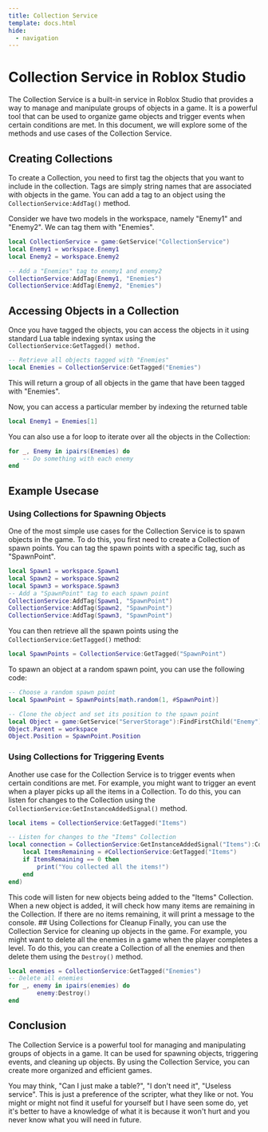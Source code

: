 ```yaml
---
title: Collection Service
template: docs.html
hide:
  - navigation
---
```


# Collection Service in Roblox Studio
The Collection Service is a built-in service in Roblox Studio that provides a way to manage and manipulate groups of objects in a game. It is a powerful tool that can be used to organize game objects and trigger events when certain conditions are met. In this document, we will explore some of the methods and use cases of the Collection Service.

## Creating Collections
To create a Collection, you need to first tag the objects that you want to include in the collection. Tags are simply string names that are associated with objects in the game. You can add a tag to an object using the `CollectionService:AddTag()` method.

Consider we have two models in the workspace, namely "Enemy1" and "Enemy2". We can tag them with "Enemies".

```lua
local CollectionService = game:GetService("CollectionService")
local Enemy1 = workspace.Enemy1
local Enemy2 = workspace.Enemy2

-- Add a "Enemies" tag to enemy1 and enemy2
CollectionService:AddTag(Enemy1, "Enemies")
CollectionService:AddTag(Enemy2, "Enemies")
```

## Accessing Objects in a Collection
Once you have tagged the objects, you can access the objects in it using standard Lua table indexing syntax using the `CollectionService:GetTagged() method. `

```lua
-- Retrieve all objects tagged with "Enemies"
local Enemies = CollectionService:GetTagged("Enemies")
```
This will return a group of all objects in the game that have been tagged with "Enemies".

Now, you can access a particular member by indexing the returned table

```lua
local Enemy1 = Enemies[1]
```

You can also use a for loop to iterate over all the objects in the Collection:

```lua
for _, Enemy in ipairs(Enemies) do
    -- Do something with each enemy
end
```

## Example Usecase
### Using Collections for Spawning Objects
One of the most simple use cases for the Collection Service is to spawn objects in the game. To do this, you first need to create a Collection of spawn points. You can tag the spawn points with a specific tag, such as "SpawnPoint".

```lua
local Spawn1 = workspace.Spawn1
local Spawn2 = workspace.Spawn2
local Spawn3 = workspace.Spawn3 
-- Add a "SpawnPoint" tag to each spawn point 
CollectionService:AddTag(Spawn1, "SpawnPoint") 
CollectionService:AddTag(Spawn2, "SpawnPoint") 
CollectionService:AddTag(Spawn3, "SpawnPoint")
```

You can then retrieve all the spawn points using the `CollectionService:GetTagged()` method:

```lua
local SpawnPoints = CollectionService:GetTagged("SpawnPoint")
```

To spawn an object at a random spawn point, you can use the following code:

```lua
-- Choose a random spawn point
local SpawnPoint = SpawnPoints[math.random(1, #SpawnPoint)]

-- Clone the object and set its position to the spawn point
local Object = game:GetService("ServerStorage"):FindFirstChild("Enemy"):Clone()
Object.Parent = workspace
Object.Position = SpawnPoint.Position
```

### Using Collections for Triggering Events
Another use case for the Collection Service is to trigger events when certain conditions are met. For example, you might want to trigger an event when a player picks up all the items in a Collection. To do this, you can listen for changes to the Collection using the `CollectionService:GetInstanceAddedSignal()` method.

```lua
local items = CollectionService:GetTagged("Items")

-- Listen for changes to the "Items" Collection
local connection = CollectionService:GetInstanceAddedSignal("Items"):Connect(function(item)
    local ItemsRemaining = #CollectionService:GetTagged("Items")
    if ItemsRemaining == 0 then 
        print("You collected all the items!") 
    end 
end)
```
This code will listen for new objects being added to the "Items" Collection. When a new object is added, it will check how many items are remaining in the Collection. If there are no items remaining, it will print a message to the console. ## Using Collections for Cleanup Finally, you can use the Collection Service for cleaning up objects in the game. For example, you might want to delete all the enemies in a game when the player completes a level. To do this, you can create a Collection of all the enemies and then delete them using the `Destroy()` method.

```lua
local enemies = CollectionService:GetTagged("Enemies")
-- Delete all enemies 
for _, enemy in ipairs(enemies) do 
        enemy:Destroy() 
end
```

## Conclusion
The Collection Service is a powerful tool for managing and manipulating groups of objects in a game. It can be used for spawning objects, triggering events, and cleaning up objects. By using the Collection Service, you can create more organized and efficient games.

You may think, "Can I just make a table?", "I don't need it", "Useless service". This is just a preference of the scripter, what they like or not. You might or might not find it useful for yourself but I have seen some do, yet it's better to have a knowledge of what it is because it won't hurt and you never know what you will need in future.